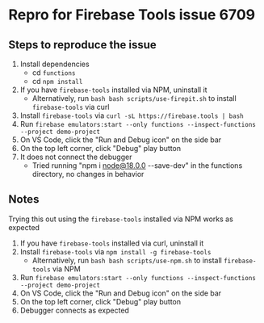 # Repro for Firebase Tools issue 6709

## Steps to reproduce the issue

1. Install dependencies
   - cd `functions`
   - cd `npm install`
1. If you have `firebase-tools` installed via NPM, uninstall it
   - Alternatively, run `bash bash scripts/use-firepit.sh` to install `firebase-tools` via curl
1. Install `firebase-tools` via `curl -sL https://firebase.tools | bash`
1. Run `firebase emulators:start --only functions --inspect-functions --project demo-project`
1. On VS Code, click the "Run and Debug icon" on the side bar
1. On the top left corner, click "Debug" play button
1. It does not connect the debugger
   - Tried running "npm i node@18.0.0 --save-dev" in the functions directory,
     no changes in behavior

## Notes

Trying this out using the `firebase-tools` installed via NPM works as expected

1. If you have `firebase-tools` installed via curl, uninstall it
1. Install `firebase-tools` via `npm install -g firebase-tools`
   - Alternatively, run `bash bash scripts/use-npm.sh` to install `firebase-tools` via NPM
1. Run `firebase emulators:start --only functions --inspect-functions --project demo-project`
1. On VS Code, click the "Run and Debug icon" on the side bar
1. On the top left corner, click "Debug" play button
1. Debugger connects as expected
